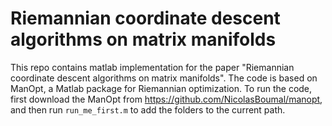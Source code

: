 # Riemannian coordinate descent algorithms on matrix manifolds

This repo contains matlab implementation for the paper "Riemannian coordinate descent algorithms on matrix manifolds". The code is based on ManOpt, a Matlab package for Riemannian optimization. To run the code, first download the ManOpt from https://github.com/NicolasBoumal/manopt, and then run `run_me_first.m` to add the folders to the current path.
